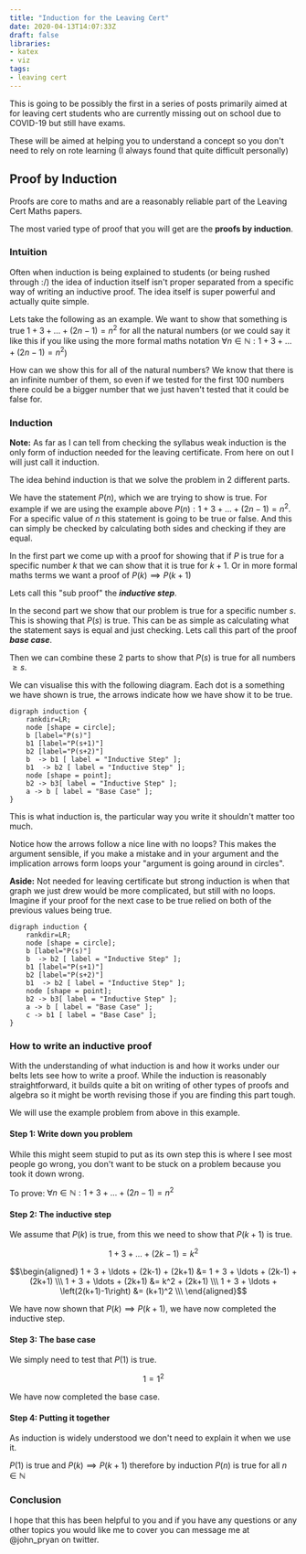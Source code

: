 ```yaml
---
title: "Induction for the Leaving Cert"
date: 2020-04-13T14:07:33Z
draft: false
libraries:
- katex
- viz
tags:
- leaving cert
---
```


This is going to be possibly the first in a series of posts primarily aimed at for leaving cert students who are currently missing out on school due to COVID-19 but still have exams.

These will be aimed at helping you to understand a concept so you don't need to rely on rote learning (I always found that quite difficult personally)

## Proof by Induction

Proofs are core to maths and are a reasonably reliable part of the Leaving Cert Maths papers.

The most varied type of proof that you will get are the __proofs by induction__.

### Intuition

Often when induction is being explained to students (or being rushed through :/) the idea of induction itself isn't proper separated from a specific way of writing an inductive proof. The idea itself is super powerful and actually quite simple.


Lets take the following as an example. We want to show that something is true  $1 + 3 + \ldots + (2n-1) = n^2$ for all the natural numbers (or we could say it like this if you like using the more formal maths notation $\forall n \in \mathbb{N}:1 + 3 + \ldots + (2n-1) = n^2$)

How can we show this for all of the natural numbers? We know that there is an infinite number of them, so even if we tested for the first $100$ numbers there could be a bigger number that we just haven't tested that it could be false for.


### Induction

__Note:__ As far as I can tell from checking the syllabus weak induction is the only form of induction needed for the leaving certificate. From here on out I will just call it induction.

The idea behind induction is that we solve the problem in 2 different parts.

We have the statement $P(n)$, which we are trying to show is true. For example if we are using the example above $P(n) : 1 + 3 + \ldots + (2n-1) = n^2$. For a specific value of $n$ this statement is going to be true or false. And this can simply be checked by calculating both sides and checking if they are equal.

In the first part we come up with a proof for showing that if $P$ is true for a specific number $k$ that we can show that it is true for $k+1$.
Or in more formal maths terms we want a proof of $P(k) \implies P(k+1)$

Lets call this "sub proof" the ___inductive step___.

In the second part we show that our problem is true for a specific number $s$. This is showing that $P(s)$ is true. This can be as simple as calculating what the statement says is equal and just checking. Lets call this part of the proof ___base case___.

Then we can combine these 2 parts to show that $P(s)$ is true for all numbers $\geq s$.

We can visualise this with the following diagram.
Each dot is a something we have shown is true, the arrows indicate how we have show it to be true.
```viz-dot
digraph induction {
    rankdir=LR;
    node [shape = circle];
    b [label="P(s)"]
    b1 [label="P(s+1)"]
    b2 [label="P(s+2)"]
    b  -> b1 [ label = "Inductive Step" ];
    b1  -> b2 [ label = "Inductive Step" ];
    node [shape = point];
    b2 -> b3[ label = "Inductive Step" ];
    a -> b [ label = "Base Case" ];
}
```

This is what induction is, the particular way you write it shouldn't matter too much.

Notice how the arrows follow a nice line with no loops? This makes the argument sensible, if you make a mistake and in your argument and the implication arrows form loops your "argument is going around in circles".

__Aside:__ Not needed for leaving certificate but strong induction is when that graph we just drew would be more complicated, but still with no loops. Imagine if your proof for the next case to be true relied on both of the previous values being true.

```viz-dot
digraph induction {
    rankdir=LR;
    node [shape = circle];
    b [label="P(s)"]
    b  -> b2 [ label = "Inductive Step" ];
    b1 [label="P(s+1)"]
    b2 [label="P(s+2)"]
    b1  -> b2 [ label = "Inductive Step" ];
    node [shape = point];
    b2 -> b3[ label = "Inductive Step" ];
    a -> b [ label = "Base Case" ];
    c -> b1 [ label = "Base Case" ];
}
```

### How to write an inductive proof

With the understanding of what induction is and how it works under our belts lets see how to write a proof. While the induction is reasonably straightforward, it builds quite a bit on writing of other types of proofs and algebra so it might be worth revising those if you are finding this part tough.

We will use the example problem from above in this example.
#### Step 1: Write down you problem

While this might seem stupid to put as its own step this is where I see most people go wrong, you don't want to be stuck on a problem because you took it down wrong.

To prove: $\forall n \in \mathbb{N}:1 + 3 + \ldots + (2n-1) = n^2$

#### Step 2: The inductive step

We assume that $P(k)$ is true, from this we need to show that $P(k+1)$ is true.

$$1 + 3 + \ldots + (2k-1) = k^2  \tag{P(k)}$$


$$\begin{aligned} 1 + 3 + \ldots + (2k-1) + (2k+1) &= 1 + 3 + \ldots + (2k-1) + (2k+1) \\\ 1 + 3 + \ldots + (2k+1) &= k^2 + (2k+1) \\\ 1 + 3 + \ldots + \left(2(k+1)-1\right) &= (k+1)^2 \\\ \end{aligned}$$

We have now shown that $P(k) \implies P(k+1)$, we have now completed the inductive step.

#### Step 3: The base case

We simply need to test that $P(1)$ is true.

$$1 = 1^2 \tag{True} $$

We have now completed the base case.

#### Step 4: Putting it together

As induction is widely understood we don't need to explain it when we use it.

 $P(1)$ is true and $P(k) \implies P(k+1)$ therefore by induction $P(n)$ is true for all $n \in \mathbb{N}$


### Conclusion

I hope that this has been helpful to you and if you have any questions or any other topics you would like me to cover you can message me at @john_pryan on twitter.
